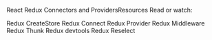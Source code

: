 React Redux Connectors and ProvidersResources
Read or watch:

Redux CreateStore
Redux Connect
Redux Provider
Redux Middleware
Redux Thunk
Redux devtools
Redux Reselect
